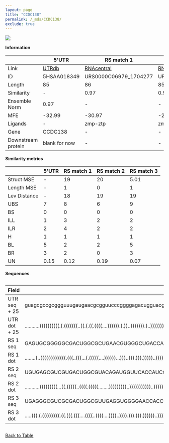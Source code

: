 ```yaml
---
layout: page
title: "CCDC138"
permalink: /_mds/CCDC138/
exclude: true
---
```




![](../../alns_9.28.22/aln_5HSAA018349_0.972.png?raw=true)


**Information**

| | 5'UTR       | RS match 1   | RS match 2  | RS match 3 |
| ---- | ----------- | ----------- | ----------- | ----------- |
| Link | <a href="http://utrdb.ba.itb.cnr.it/getutr/5HSAA018349/1" target="_blank" rel="noopener noreferrer">UTRdb</a>   | <a href="https://rnacentral.org/rna/URS0000C06979/1704277" target="_blank" rel="noopener noreferrer">RNAcentral</a>     |<a href="https://rnacentral.org/rna/URS0000D95FD4/1255613" target="_blank" rel="noopener noreferrer">RNAcentral</a>  | <a href="https://rnacentral.org/rna/URS0000C63771/1776083" target="_blank" rel="noopener noreferrer">RNAcentral</a>   |
| ID | 5HSAA018349     | URS0000C06979_1704277     | URS0000D95FD4_1255613     | URS0000C63771_1776083     |
| Length | 85     |  86    | 85   |  86    |
| Similarity | - | 0.97 | 0.97 | 0.98 |
| Ensemble Norm | 0.97 | - | - | - |
| MFE | -32.99 | -30.97 | -24 | -34.87 |
| Ligands | - | zmp-ztp | zmp-ztp | zmp-ztp |
| Gene | CCDC138 | - | - | - |
| Downstream protein | blank for now    |    -    | -  | - |


**Similarity metrics**

| | 5'UTR       | RS match 1   | RS match 2  | RS match 3 |
| ---- | ----------- | ----------- | ----------- | ----------- |
| Struct MSE | - | 19 | 20 | 5.01 |
| Length MSE | - | 1 | 0 | 1 |
| Lev Distance | - | 18 | 19 | 19 |
| UBS| 7 | 8 | 6 | 9 |
| BS | 0 | 0 | 0 | 0 |
| ILL | 1 | 3 | 2 | 2 |
| ILR | 2 | 4 | 2 | 2 |
| H | 1 | 1 | 1 | 1 |
| BL | 5 | 2 | 2 | 5 |
| BR | 3 | 2 | 0 | 3 |
| UN | 0.15 | 0.12 | 0.19 | 0.07 |

**Sequences**


<div style="overflow-x:auto;">

<table>
<colgroup>
<col width="30%" />
<col width="70%" />
</colgroup>
<thead>
<tr class="header">
<th>Field</th>
<th>Description</th>
</tr>
</thead>
<tbody>
<tr>
<td markdown="span">UTR seq + 25 </td>
<td markdown="span"> guagcgccgcggguuugaugaacgcgguucccggggagacugguacgguugcugugugcuATGGAGCCGAGGGTCGTCAAGCCAC </td>
</tr>
<tr>
<td markdown="span">UTR dot + 25  </td>
<td markdown="span"> ...........((((((((((.(.(((((((..((.(.((.((((....)))))).).))..))))))).)..))))))))))..
</td>
</tr>


<tr>
<td markdown="span">RS 1 seq </td>
<td markdown="span"> GAGUGCGGGGGCGACUGGCGCUGAACGUGGGCUGACCACGGGGGAGCCUCCGGAAGAGUGAAUGAUCGCGCGCCUGGGUCGAACGG
</td>
</tr>


<tr>
<td markdown="span">RS 1 dot </td>
<td markdown="span"> ........(..(((((((((((((.(((..(((...(.(((((....))))))...)))..))).))).)))))..)))))..)..
</td>
</tr>


<tr>
<td markdown="span">RS 2 seq </td>
<td markdown="span"> UGUGAGCGUCGUGACUGGCGUACAGAUGGUUCACCAUCGGGGAACGACAACUCUUCAUGGAUGGCCGCUCGCCUGGGUCGAUAUC
</td>
</tr>


<tr>
<td markdown="span">RS 2 dot </td>
<td markdown="span"> ...........(((((((((...((.(((((..((((.(((((........)))))))))..)))))))))))..))))).....
</td>
</tr>


<tr>
<td markdown="span">RS 3 seq </td>
<td markdown="span"> UGAGGGCGUCGCGACUGGCGUUGAGGUGGGGAACCACCGGGGAGCGACCGCUUGACGGUAUUCGACCGCACGCCUGGGUCGGUGCG
</td>
</tr>


<tr>
<td markdown="span">RS 3 dot </td>
<td markdown="span"> .....(((.(.(((((((((.((.(((.(((....((((..((((....))))..)))).))).))).))))))..))))))))).
</td>
</tr>

</tbody>
</table>


</div>


[Back to Table](../../display)
